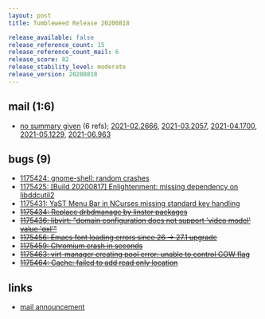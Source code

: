 ```yaml
---
layout: post
title: Tumbleweed Release 20200818

release_available: false
release_reference_count: 15
release_reference_count_mail: 6
release_score: 82
release_stability_level: moderate
release_version: 20200818
---
```


## mail (1:6)

- [no summary given](https://github.com/boombatower/tumbleweed-review/issues/10) (6 refs); [2021-02.2666](https://github.com/boombatower/tumbleweed-review/issues/10), [2021-03.2057](https://github.com/boombatower/tumbleweed-review/issues/10), [2021-04.1700](https://github.com/boombatower/tumbleweed-review/issues/10), [2021-05.1229](https://github.com/boombatower/tumbleweed-review/issues/10), [2021-06.963](https://github.com/boombatower/tumbleweed-review/issues/10)

## bugs (9)

<!--more-->

- [1175424: gnome-shell: random crashes](https://bugzilla.opensuse.org/show_bug.cgi?id=1175424)
- [1175425: \[Build 20200817\] Enlightenment: missing dependency on libddcutil2](https://bugzilla.opensuse.org/show_bug.cgi?id=1175425)
- [1175431: YaST Menu Bar in NCurses missing standard key handling](https://bugzilla.opensuse.org/show_bug.cgi?id=1175431)
- ~~[1175434: Replace drbdmanage by linstor packages](https://bugzilla.opensuse.org/show_bug.cgi?id=1175434)~~
- ~~[1175436: libvirt: "domain configuration does not support 'video model' value 'qxl'"](https://bugzilla.opensuse.org/show_bug.cgi?id=1175436)~~
- ~~[1175456: Emacs font loading errors since 26 -> 27.1 upgrade](https://bugzilla.opensuse.org/show_bug.cgi?id=1175456)~~
- ~~[1175459: Chromium crash in seconds](https://bugzilla.opensuse.org/show_bug.cgi?id=1175459)~~
- ~~[1175463: virt-manager creating pool error: unable to control COW flag](https://bugzilla.opensuse.org/show_bug.cgi?id=1175463)~~
- ~~[1175464: Cache: failed to add read only location](https://bugzilla.opensuse.org/show_bug.cgi?id=1175464)~~



## links

- [mail announcement](https://github.com/boombatower/tumbleweed-review/issues/10)
